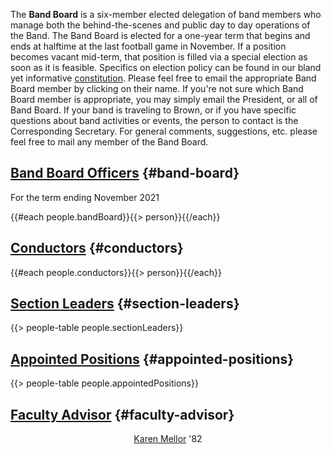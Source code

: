 <link rel="stylesheet" href="/assets/css/people.css" />

The **Band Board** is a six-member elected delegation of band members who manage
both the behind-the-scenes and public day to day operations of the Band. The
Band Board is elected for a one-year term that begins and ends at halftime at
the last football game in November. If a position becomes vacant mid-term, that
position is filled via a special election as soon as it is feasible. Specifics
on election policy can be found in our bland yet informative
[constitution](/constitution). Please feel free to email the appropriate Band
Board member by clicking on their name. If you're not sure which Band Board
member is appropriate, you may simply email the President, or all of Band Board.
If your band is traveling to Brown, or if you have specific questions about band
activities or events, the person to contact is the Corresponding Secretary. For
general comments, suggestions, etc. please feel free to mail any member of the
Band Board. 

## [Band Board Officers](/constitution#IIIA) {#band-board}

For the term ending November 2021

{{#each people.bandBoard}}{{> person}}{{/each}}

## [Conductors](/constitution#IIIC1) {#conductors}

{{#each people.conductors}}{{> person}}{{/each}}

## [Section Leaders](/constitution#IIIB) {#section-leaders}

{{> people-table people.sectionLeaders}}

## [Appointed Positions](/constitution#IIIC) {#appointed-positions}

{{> people-table people.appointedPositions}}

## [Faculty Advisor](/constitution#VI) {#faculty-advisor}

<center>

  [Karen Mellor](mailto:kmellor@alumni.brown.edu) '82</center>
